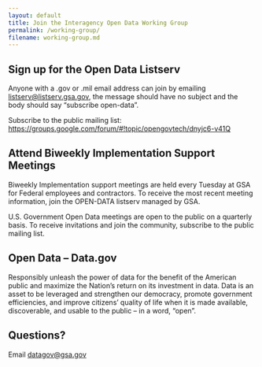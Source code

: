 ```yaml
---
layout: default
title: Join the Interagency Open Data Working Group
permalink: /working-group/
filename: working-group.md
---
```


## Sign up for the Open Data Listserv

Anyone with a .gov or .mil email address can join by emailing listserv@listserv.gsa.gov, the message should have no subject and the body should say “subscribe open-data”.

Subscribe to the public mailing list: <https://groups.google.com/forum/#!topic/opengovtech/dnyjc6-v41Q>

## Attend Biweekly Implementation Support Meetings

Biweekly Implementation support meetings are held every Tuesday at GSA for Federal employees and contractors. To receive the most recent meeting information, join the OPEN-DATA listserv managed by GSA.

U.S. Government  Open Data meetings are open to the public on a quarterly basis. To receive invitations and join the community, subscribe to the public mailing list.

## Open Data – Data.gov

Responsibly unleash the power of data for the benefit of the American public and maximize the Nation’s return on its investment in data. Data is an asset to be leveraged and strengthen our democracy, promote government efficiencies, and improve citizens’ quality of life when it is made available, discoverable, and usable to the public – in a word, “open”. 

## Questions?

Email datagov@gsa.gov 
